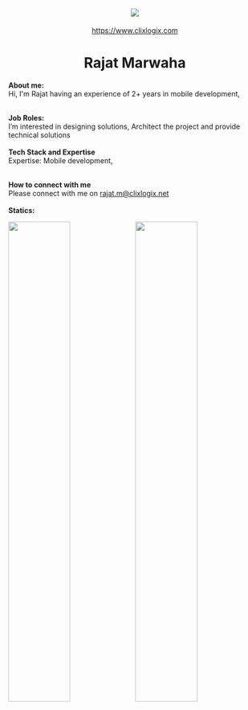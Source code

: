 <h1 align="center">
   <a>
    <img src="https://clixlogix.org/clixlogixlogo.jpeg"> </a>
</h1>
<p align="center">
    <a href="https://www.clixlogix.com/">
     https://www.clixlogix.com   
</a>
</p>
<h1 align="center">
  <b>Rajat Marwaha</b>
</h1>
<b> About me:</b>
</br>
Hi, I'm Rajat having an experience of 2+ years in mobile development,
</br>
</br>

<b>Job Roles:</b>
<br>
I’m interested in designing solutions, Architect the project and provide technical solutions
</br>
</br>
<b>Tech Stack and Expertise</b></br>
Expertise: Mobile development, 
</br>
</br>

<b>How to connect with me</b>
</br>
Please connect with me on  <a style="color: blue;" href="https://www.clixlogix.com/contact-us/">rajat.m@clixlogix.net</a>
</br>
</br>
<b>Statics:</b>
<p align="left">
  <img width="49.5%" src="https://github-readme-stats.vercel.app/api?username=Clixlogix-Rajat&show_icons=true&theme=gruvbox&hide_border=true" />
    <img width="49.5%" src="https://github-readme-streak-stats.herokuapp.com/?user=Clixlogix-Rajat&theme=gruvbox&hide_border=true" />
</p>
<br> 
